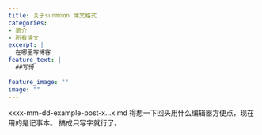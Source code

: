 ```yaml
---
title: 关于sunmoon 博文格式
categories:
- 简介
- 所有博文
excerpt: |
  在哪里写博客
feature_text: |
  ##写博
  
feature_image: ""
image: ""
---
```


xxxx-mm-dd-example-post-x...x.md
得想一下回头用什么编辑器方便点，现在用的是记事本。
搞成只写字就行了。